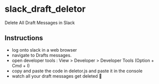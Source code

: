# slack_draft_deletor
Delete All Draft Messages in Slack

## Instructions
- log onto slack in a web browser
- navigate to Drafts messages.
- open developer tools : View > Developer > Developer Tools (Option + Cmd + I)
- copy and paste the code in deletor.js and paste it in the console
- watch all your draft messages get deleted 🎉
